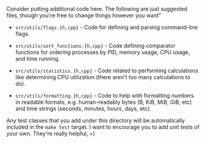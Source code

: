 Consider putting additional code here. The following are just suggested files, though you're free to change things however you want"

  - `src/utils/flags.{h,cpp}` - Code for defining and parsing command-line
     flags.

  - `src/utils/sort_functions.{h,cpp}` - Code defining comparator functions
    for ordering processes by PID, memory usage, CPU usage, and time running.

  - `src/utils/statistics.{h,cpp}` - Code related to performing calculations
    like determining CPU utilization (there aren't too many calculations to
    do).

  - `src/utils/formatting.{h,cpp}` - Code to help with formatting numbers in
    readable formats, e.g. human-readably bytes (B, KiB, MiB, GiB, etc) and
    time strings (seconds, minutes, hours, days, etc).

Any test classes that you add under this directory will be automatically
included in the `make test` target. I want to encourage you to add unit tests of
your own. They're really helpful, =)
